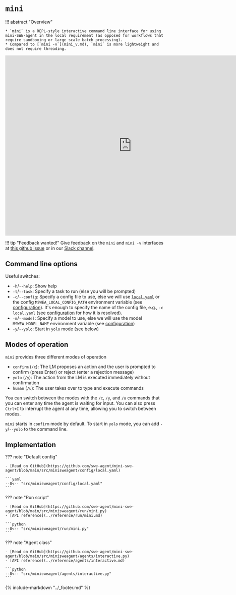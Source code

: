 # `mini`

!!! abstract "Overview"

    * `mini` is a REPL-style interactive command line interface for using mini-SWE-agent in the local requirement (as opposed for workflows that require sandboxing or large scale batch processing).
    * Compared to [`mini -v`](mini_v.md), `mini` is more lightweight and does not require threading.

<iframe width="800" height="572" src="https://www.youtube.com/embed/dl_Sg79gKzY" title="mini-swe-agent" frameborder="0" allow="accelerometer; autoplay; clipboard-write; encrypted-media; gyroscope; picture-in-picture; web-share" referrerpolicy="strict-origin-when-cross-origin" controls=0 modestbranding=1 rel=0></iframe>

!!! tip "Feedback wanted!"
    Give feedback on the `mini` and `mini -v` interfaces at [this github issue](https://github.com/swe-agent/mini-swe-agent/issues/161)
    or in our [Slack channel](https://join.slack.com/t/swe-bench/shared_invite/zt-36pj9bu5s-o3_yXPZbaH2wVnxnss1EkQ).

## Command line options

Useful switches:

- `-h`/`--help`: Show help
- `-t`/`--task`: Specify a task to run (else you will be prompted)
- `-c`/`--config`: Specify a config file to use, else we will use [`local.yaml`](https://github.com/swe-agent/mini-swe-agent/blob/main/src/minisweagent/config/local.yaml) or the config `MSWEA_LOCAL_CONFIG_PATH` environment variable (see [configuration](../advanced/configuration.md)).
  It's enough to specify the name of the config file, e.g., `-c local.yaml` (see [configuration](../advanced/configuration.md) for how it is resolved).
- `-m`/`--model`: Specify a model to use, else we will use the model `MSWEA_MODEL_NAME` environment variable (see [configuration](../advanced/configuration.md))
- `-y`/`--yolo`: Start in `yolo` mode (see below)

## Modes of operation

`mini` provides three different modes of operation

- `confirm` (`/c`): The LM proposes an action and the user is prompted to confirm (press Enter) or reject (enter a rejection message)
- `yolo` (`/y`): The action from the LM is executed immediately without confirmation
- `human` (`/u`): The user takes over to type and execute commands

You can switch between the modes with the `/c`, `/y`, and `/u` commands that you can enter any time the agent is waiting for input.
You can also press `Ctrl+C` to interrupt the agent at any time, allowing you to switch between modes.

`mini` starts in `confirm` mode by default. To start in `yolo` mode, you can add `-y`/`--yolo` to the command line.

## Implementation

??? note "Default config"

    - [Read on GitHub](https://github.com/swe-agent/mini-swe-agent/blob/main/src/minisweagent/config/local.yaml)

    ```yaml
    --8<-- "src/minisweagent/config/local.yaml"
    ```

??? note "Run script"

    - [Read on GitHub](https://github.com/swe-agent/mini-swe-agent/blob/main/src/minisweagent/run/mini.py)
    - [API reference](../reference/run/mini.md)

    ```python
    --8<-- "src/minisweagent/run/mini.py"
    ```

??? note "Agent class"

    - [Read on GitHub](https://github.com/swe-agent/mini-swe-agent/blob/main/src/minisweagent/agents/interactive.py)
    - [API reference](../reference/agents/interactive.md)

    ```python
    --8<-- "src/minisweagent/agents/interactive.py"
    ```

{% include-markdown "../_footer.md" %}